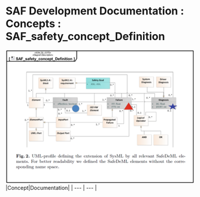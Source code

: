 # SAF Development Documentation : Concepts : SAF_safety_concept_Definition 
![SAF_safety_concept_Definition.svg](./diagrams/SAF_safety_concept_Definition.svg)
|Concept|Documentation|
| --- | --- |
